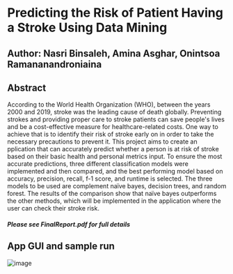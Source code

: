 # Predicting the Risk of Patient Having a Stroke Using Data Mining

## Author: Nasri Binsaleh, Amina Asghar, Onintsoa Ramananandroniaina

## Abstract
According to the World Health Organization (WHO), between the years 2000 and 2019, stroke was the leading cause of death globally. Preventing strokes and providing proper care to stroke patients can save people's lives and be a cost-effective measure for healthcare-related costs. One way to achieve that is to identify their risk of stroke early on in order to take the necessary precautions to prevent it. This project aims to create an pplication that can accurately predict whether a person is at risk of stroke based on their basic health and personal metrics input. To ensure the most accurate predictions, three different classification models were implemented and then compared, and the best performing model based on accuracy, precision, recall, f-1 score, and runtime is selected. The three models to be used are complement naïve bayes, decision trees, and random forest. The results of the comparison show that naïve bayes outperforms the other methods, which will be implemented in the application where the user can check their stroke risk.

##### Please see FinalReport.pdf for full details

## App GUI and sample run
![image](https://github.com/bins0000/Stroke-Data-Mining/assets/71533847/da8dd7a7-3f31-4876-9b86-0b07ccb8c1fa)
